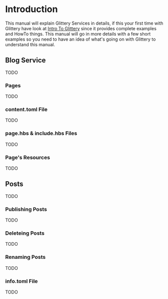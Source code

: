 # Introduction
This manual will explain Glittery Services in details, if this your first time with Glittery have look at
[Intro To Glittery](./Intro-To-Glittery) since it provides complete examples and HowTo things. This manual will go in
more details with a few short examples so you need to have an idea of what's going on with Glittery to understand this
manual.

## Blog Service
TODO

### Pages
TODO

### content.toml File
TODO

### page.hbs & include.hbs Files
TODO

### Page's Resources
TODO

## Posts
TODO

### Publishing Posts
TODO

### Deleteing Posts
TODO

### Renaming Posts
TODO

### info.toml File
TODO


